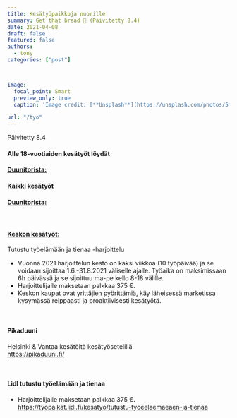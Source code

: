 ```yaml
---
title: Kesätyöpaikkoja nuorille!
summary: Get that bread 🤑 (Päivitetty 8.4)
date: 2021-04-08
draft: false
featured: false
authors:
  - tony
categories: ["post"]



image:
  focal_point: Smart
  preview_only: true
  caption: 'Image credit: [**Unsplash**](https://unsplash.com/photos/5fNmWej4tAA)'

url: "/tyo"
---
```

Päivitetty 8.4

#### Alle 18-vuotiaiden kesätyöt löydät  
#### [Duunitorista:](https://duunitori.fi/tyopaikat?filter_work_relation=summer_job&order_by=search_rank&alue=P%C3%A4%C3%A4kaupunkiseutu&filter_age_group=below_18&haku=&filter_age_group=below_18)

#### Kaikki kesätyöt
#### [Duunitorista:](https://duunitori.fi/kesatyo?haku=&alue=P%C3%A4%C3%A4kaupunkiseutu#location-results)

<br>

#### [Keskon kesätyöt:](https://www.kesko.fi/tyopaikat/opiskelijoille-ja-vastavalmistuneille/tutustu-tyoelamaan-ja-tienaa--harjoittelu/)
Tutustu työelämään ja tienaa -harjoittelu
- Vuonna 2021 harjoittelun kesto on kaksi viikkoa (10 työpäivää) ja se voidaan sijoittaa 1.6.-31.8.2021 väliselle ajalle. Työaika on maksimissaan 6h päivässä ja se sijoittuu ma-pe kello 8-18 välille.
- Harjoittelijalle maksetaan palkkaa 375 €.
- Keskon kaupat ovat yrittäjien pyörittämiä, käy läheisessä marketissa kysymässä reippaasti ja proaktiivisesti kesätyötä.

<br>

#### Pikaduuni
Helsinki & Vantaa kesätöitä kesätyösetelillä  
https://pikaduuni.fi/

<br>

#### Lidl tutustu työelämään ja tienaa
- Harjoittelijalle maksetaan palkkaa 375 €.
https://tyopaikat.lidl.fi/kesatyo/tutustu-tyoeelaemaeaen-ja-tienaa


